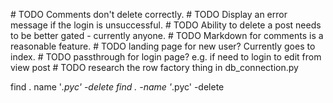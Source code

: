 \# TODO Comments don't delete correctly. 
\# TODO Display an error message if the login is unsuccessful.
\# TODO Ability to delete a post needs to be better gated - currently anyone.
\# TODO Markdown for comments is a reasonable feature.
\# TODO landing page for new user? Currently goes to index.
\# TODO passthrough for login page? e.g. if need to login to edit from view post
\# TODO research the row factory thing in db_connection.py


find . name '*.pyc' -delete
find . -name '*.pyc' -delete


